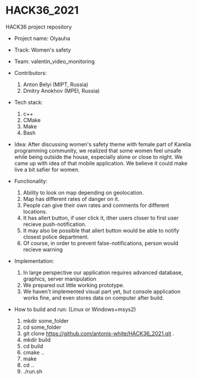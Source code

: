 # HACK36_2021
HACK36 project repository

* Project name: Olyauha

* Track: Women's safety

* Team: valentin_video_monitoring

* Contributors: 
    1. Anton Belyi (MIPT, Russia)
    2. Dmitry Anokhov (MPEI, Russia)

* Tech stack:
    1. c++
    2. CMake
    3. Make
    4. Bash

* Idea:
    After discussing women's safety theme with
    female part of Karelia programming community,
    we realized that some women feel unsafe while being outside
    the house, especially alone or close to night.
    We came up with idea of that mobile application.
    We believe it could make live a bit safier for women.

* Functionality:
    1. Ability to look on map depending on geolocation.
    2. Map has different rates of danger on it.
    3. People can give their own rates and comments for 
    different locations.
    4. It has allert button, if user click it, ither users closer
    to first user recieve push-notification.
    5. It may also be possible that allert button would be able
    to notify closest police department.
    6. Of course, in order to prevent false-notifications,
    person would recieve warning

* Implementation:
    1. In large perspective our application
    requires advanced database, graphics, server manipulation
    2. We prepared out little working prototype.
    3. We haven't implemented visual part yet, 
    but console application works fine, and even stores data 
    on computer after build.

* How to build and run: (Linux or Windows+msys2)
    1. mkdir some_folder
    2. cd some_folder
    3. git clone https://github.com/antonis-white/HACK36_2021.git .
    4. mkdir build
    5. cd build
    6. cmake ..
    7. make
    8. cd ..
    9. ./run.sh

